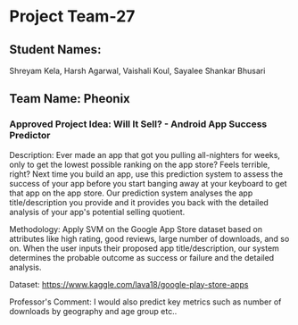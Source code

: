 # Project Team-27

## Student Names: 
Shreyam Kela,
Harsh Agarwal,
Vaishali Koul,
Sayalee Shankar Bhusari

## Team Name: Pheonix

### Approved Project Idea: Will It Sell? - Android App Success Predictor

Description: Ever made an app that got you pulling all-nighters for weeks, only to get the lowest possible ranking on the app store? Feels terrible, right? Next time you build an app, use this prediction system to assess the success of your app before you start banging away at your keyboard to get that app on the app store. Our prediction system analyses the app title/description you provide and it provides you back with the detailed analysis of your app's potential selling quotient.

Methodology: Apply SVM on the Google App Store dataset based on attributes like high rating, good reviews, large number of downloads, and so on. When the user inputs their proposed app title/description, our system determines the probable outcome as success or failure and the detailed analysis.

Dataset: https://www.kaggle.com/lava18/google-play-store-apps

Professor's Comment: I would also predict key metrics such as number of downloads by geography and age group etc.. 
